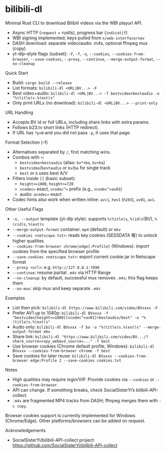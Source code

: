 # bilibili-dl

Minimal Rust CLI to download Bilibili videos via the WBI playurl API.

- Async HTTP (`reqwest` + rustls), progress bar (`indicatif`)
- WBI signing implemented; keys pulled from `x/web-interface/nav`
- DASH download: separate video/audio .m4s, optional ffmpeg mux (copy)
- yt-dlp–style flags (subset): `-F`, `-f`, `-o`, `--cookies`, `--cookies-from-browser`, `--save-cookies`, `--proxy`, `--continue`, `--merge-output-format`, `--no-cleanup`

Quick Start
- Build: `cargo build --release`
- List formats: `bilibili-dl <URL|BV...> -F`
- Best video+audio: `bilibili-dl <URL|BV...> -f bestvideo+bestaudio -o "%(title)s.%(ext)s"`
- Only print URLs (no download): `bilibili-dl <URL|BV...> --print-only`

URL Handling
- Accepts BV id or full URLs, including share links with extra params.
- Follows b23.tv short links (HTTP redirect).
- If URL has `?p=N` and you did not pass `-p`, it uses that page.

Format Selection (-f)
- Alternatives separated by `/`, first matching wins.
- Combos with `+`:
  - `bestvideo+bestaudio` (alias: `bv*+ba`, `bv+ba`)
  - `bestvideo`/`bestaudio` or `bv`/`ba` for single track
  - `best` or `b` uses best A/V
- Filters inside `[]` (basic subset):
  - `height<=1080`, `height>=720`
  - `vcodec=` exact, `vcodec^=` prefix (e.g., `vcodec^=av01`)
  - audio: `acodec=` exact
- Codec hints also work when written inline: `avc1`, `hev1` (`h265`), `av01`, `av1`.

Other Useful Flags
- `-o, --output` template (yt-dlp style): supports `%(title)s`, `%(id)s`(BV), `%(cid)s`, `%(ext)s`
- `--merge-output-format` container: `mp4` (default) or `mkv`
- `--cookies <netscape.txt>`: reads key cookies (SESSDATA 等) to unlock higher qualities
- `--cookies-from-browser chrome|edge[:Profile]` (Windows): import cookies from the specified browser profile
- `--save-cookies <netscape.txt>`: export current cookie jar in Netscape format
- `--proxy <url>`: e.g. `http://127.0.0.1:7890`
- `--continue`: resume partial `.m4s` via HTTP Range
- `--no-cleanup`: by default, successful mux removes `.m4s`; this flag keeps them
- `--no-mux`: skip mux and keep separate `.m4s`

Examples
- List then pick: `bilibili-dl https://www.bilibili.com/video/BVxxxx -F`
- Prefer AV1 up to 1080p: `bilibili-dl BVxxxx -f "bestvideo[height<=1080][vcodec^=av01]+bestaudio/best" -o "%(title)s.%(ext)s"`
- Audio only: `bilibili-dl BVxxxx -f ba -o "%(title)s.%(ext)s" --merge-output-format mkv`
- Share link: `bilibili-dl "https://www.bilibili.com/video/BV.../?share_source=copy_web&vd_source=..." -f best`
- Use browser cookies (Chrome default profile, Windows): `bilibili-dl BVxxxx --cookies-from-browser chrome -f best`
- Save cookies for later reuse: `bilibili-dl BVxxxx --cookies-from-browser edge:Profile 2 --save-cookies cookies.txt`

Notes
- High qualities may require login/VIP. Provide cookies via `--cookies` or `--cookies-from-browser`.
- API can change. If something breaks, check SocialSisterYi’s bilibili-API-collect.
- `.m4s` are fragmented MP4 tracks from DASH; ffmpeg merges them with `-c copy`.
  
Browser cookies support is currently implemented for Windows (Chrome/Edge). Other platforms/browsers can be added on request.

Acknowledgements
- SocialSisterYi/bilibili-API-collect project: https://github.com/SocialSisterYi/bilibili-API-collect
